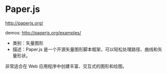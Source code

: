 # Paper.js

http://paperjs.org/

demos: http://paperjs.org/examples/

- 类别：矢量图形
- 描述：Paper.js 是一个开源矢量图形脚本框架，可以轻松处理路径、曲线和矢量形状。

非常适合在 Web 应用程序中创建丰富、交互式的图形和绘图。